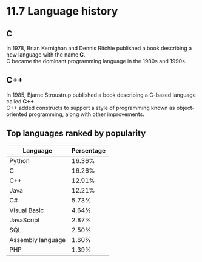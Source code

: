 # 11.7 Language history

## C
In 1978, Brian Kernighan and Dennis Ritchie published a book describing a new language with the name **C**.   
C became the dominant programming language in the 1980s and 1990s.   

## C++
In 1985, Bjarne Stroustrup published a book describing a C-based language called **C++**.   
C++ added constructs to support a style of programming known as object-oriented programming, along with other improvements.

## Top languages ranked by popularity
|Language|Persentage|
|------|---|
|Python|16.36%|
|C|16.26%|
|C++|12.91%|
|Java|12.21%|
|C#|5.73%|
|Visual Basic|4.64%|
|JavaScript|2.87%|
|SQL|2.50%|
|Assembly language|1.60%|
|PHP|1.39%|
